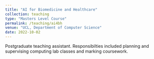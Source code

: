 ```yaml
---
title: "AI for Biomedicine and Healthcare"
collection: teaching
type: "Masters Level Course"
permalink: /teaching/ai4bh
venue: "UCL, Department of Computer Science"
date: 2022-10-02
---
```


Postgraduate teaching assistant. Responsibilties included planning and supervising computing lab classes and marking coursework.
